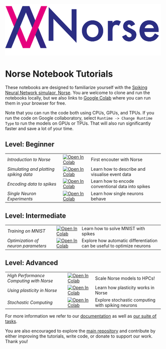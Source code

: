 <p align="center">
<img src="https://raw.githubusercontent.com/norse/norse/master/logo.png" alt="Norse logo"/>
</p>     

# Norse Notebook Tutorials

These notebooks are designed to familiarize yourself with the [Spiking Neural
Network simulaor, Norse](https://github.com/norse/norse).
You are welcome to clone and run the notebooks
locally, but we also links to 
[Google Colab](https://research.google.com/colaboratory/faq.html) where you can run
them in your browser for free.

Note that you can run the code both using CPUs, GPUs, and TPUs. If you run the code on Google collaboratory, select `Runtime -> Change Runtime Type` to run the models on GPUs or TPUs. That will also run significantly faster and save a lot of your time.

## Level: Beginner

| | | |
| ------------------ | --- | --- |
| *Introduction to Norse* | [![Open In Colab](https://colab.research.google.com/assets/colab-badge.svg)](https://colab.research.google.com/github/norse/notebooks/blob/master/introduction-to-norse.ipynb) | First encouter with Norse |
| *Simulating and plotting spiking data* | [![Open In Colab](https://colab.research.google.com/assets/colab-badge.svg)](https://colab.research.google.com/github/norse/notebooks/blob/master/spiking_introduction.ipynb) | Learn how to describe and visualise event data |
| *Encoding data to spikes* | [![Open In Colab](https://colab.research.google.com/assets/colab-badge.svg)](https://colab.research.google.com/github/norse/notebooks/blob/master/encoding.ipynb) | Learn how to encode conventional data into spikes |
| *Single Neuron Experiments* | [![Open In Colab](https://colab.research.google.com/assets/colab-badge.svg)](https://colab.research.google.com/github/norse/notebooks/blob/master/single-neuron-experiments.ipynb) | Learn how single neurons behave |

## Level: Intermediate

| | | |
| ------------------ | --- | --- |
| *Training on MNIST* | [![Open In Colab](https://colab.research.google.com/assets/colab-badge.svg)](https://colab.research.google.com/github/norse/notebooks/blob/master/mnist_classifiers.ipynb) | Learn how to solve MNIST with spikes
| *Optimization of neuron parameters* | [![Open In Colab](https://colab.research.google.com/assets/colab-badge.svg)](https://colab.research.google.com/github/norse/notebooks/blob/master/parameter-learning.ipynb) | Explore how automatic differentiation can be useful to optimize neurons


## Level: Advanced

| | | |
| ------------------ | --- | --- |
| *High Performance Computing with Norse* | [![Open In Colab](https://colab.research.google.com/assets/colab-badge.svg)](https://colab.research.google.com/github/norse/notebooks/blob/master/high-performance-computing.ipynb) | Scale Norse models to HPCs! |
| *Using plasticity in Norse* | [![Open In Colab](https://colab.research.google.com/assets/colab-badge.svg)](https://colab.research.google.com/github/norse/notebooks/blob/master/stp_example.ipynb) | Learn how plasticity works in Norse |
| *Stochastic Computing* | [![Open In Colab](https://colab.research.google.com/assets/colab-badge.svg)](https://colab.research.google.com/github/norse/notebooks/blob/master/stochastic-computing.ipynb) | Explore stochastic computing with spiking neurons |

For more information we refer to our [documentation](https://norse.ai/docs) as well as [our suite of tasks](https://github.com/norse/norse/task/).

You are also encouraged to explore the [main repository](https://github.com/norse/norse/) and contribute by either improving the tutorials, write code, or donate to support our work. Thank you!







